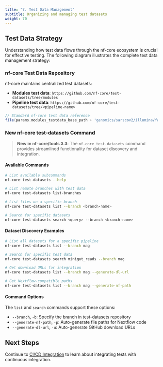 ```yaml
---
title: "7. Test Data Management"
subtitle: Organizing and managing test datasets
weight: 70
---
```


## Test Data Strategy

Understanding how test data flows through the nf-core ecosystem is crucial for effective testing. The following diagram illustrates the complete test data management strategy:

### nf-core Test Data Repository

nf-core maintains centralized test datasets:

- **Modules test data**: `https://github.com/nf-core/test-datasets/tree/modules`
- **Pipeline test data**: `https://github.com/nf-core/test-datasets/tree/<pipeline-name>`

```groovy
// Standard nf-core test data reference
file(params.modules_testdata_base_path + 'genomics/sarscov2/illumina/fastq/test_1.fastq.gz', checkIfExists: true)
```

### New nf-core test-datasets Command

> **New in nf-core/tools 3.3**: The `nf-core test-datasets` command provides streamlined functionality for dataset discovery and integration.

#### Available Commands

```bash
# List available subcommands
nf-core test-datasets --help

# List remote branches with test data
nf-core test-datasets list-branches

# List files on a specific branch
nf-core test-datasets list --branch <branch-name>

# Search for specific datasets
nf-core test-datasets search <query> --branch <branch-name>
```

#### Dataset Discovery Examples

```bash
# List all datasets for a specific pipeline
nf-core test-datasets list --branch mag

# Search for specific test data
nf-core test-datasets search minigut_reads --branch mag

# Get download URLs for integration
nf-core test-datasets list --branch mag --generate-dl-url

# Get Nextflow-compatible paths
nf-core test-datasets list --branch mag --generate-nf-path
```

#### Command Options

The `list` and `search` commands support these options:

- `--branch`, `-b`: Specify the branch in test-datasets repository
- `--generate-nf-path`, `-p`: Auto-generate file paths for Nextflow code
- `--generate-dl-url`, `-u`: Auto-generate GitHub download URLs

## Next Steps

Continue to [CI/CD Integration](./09_cicd_integration.md) to learn about integrating tests with continuous integration.
